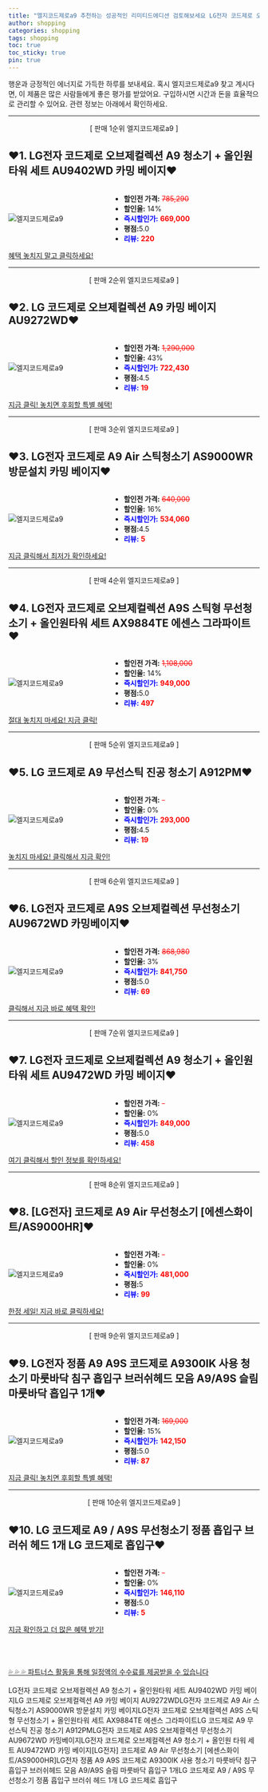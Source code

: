 ```yaml
---
title: "엘지코드제로a9 추천하는 성공적인 리미티드에디션 검토해보세요 LG전자 코드제로 오브제컬렉션 A9 청소기"
author: shopping
categories: shopping
tags: shopping
toc: true
toc_sticky: true
pin: true
---
```

행운과 긍정적인 에너지로 가득한 하루를 보내세요. 혹시 엘지코드제로a9 찾고 계시다면, 이 제품은 많은 사람들에게 좋은 평가를 받았어요. 구입하시면 시간과 돈을 효율적으로 관리할 수 있어요. 관련 정보는 아래에서 확인하세요.

---
<p class="toplist" style="margin: 0 auto; display: block; width: fit-content;">[ 판매 1순위 엘지코드제로a9 ]</p>

<h2><strong>❤️1. LG전자 코드제로 오브제컬렉션 A9 청소기 + 올인원타워 세트 AU9402WD 카밍 베이지❤️</strong></h2>

<div style="display: flex; align-items: center;">
    <div style="flex: 0.4;">
        <img src="https://thumbnail6.coupangcdn.com/thumbnails/remote/230x230ex/image/retail/images/409114421032000-b488536b-c615-42c6-94ec-1a3385b5d62d.jpg" alt="엘지코드제로a9" style="max-width: 100%;">
    </div>
    <div style="flex: 0.6; margin-left: 10px;">
        <ul>
            <li><strong>할인전 가격:</strong> <del style="color: red;">785,290</del></li>
            <li><strong>할인율:</strong> 14%</li>
            <li><span style='color:blue'><strong>즉시할인가:</strong></span> <span style='color:red'><strong>669,000</strong></span></li>
            <li><strong>평점:</strong>5.0</li>
            <li><span style='color:blue'><strong>리뷰:</strong></span> <span style='color:red'><strong>220</strong></span></li>
        </ul>
    </div>
</div>
<div class="center">
    <a href="https://selin100587001.github.io?lptag=AF9450613&subid=githubio&pageKey=8087436018&traceid=V0-153&itemId=22829593563&vendorItemId=86341167430" class="myButton">
        혜택 놓치지 말고 클릭하세요!
    </a>
</div>


---
<p class="toplist" style="margin: 0 auto; display: block; width: fit-content;">[ 판매 2순위 엘지코드제로a9 ]</p>

<h2><strong>❤️2. LG 코드제로 오브제컬렉션 A9 카밍 베이지 AU9272WD❤️</strong></h2>

<div style="display: flex; align-items: center;">
    <div style="flex: 0.4;">
        <img src="https://thumbnail10.coupangcdn.com/thumbnails/remote/230x230ex/image/vendor_inventory/ab3a/d6ba6ec15c9ca265a8afb9060760ad140e11227ab8eb12728cbe9836d624.png" alt="엘지코드제로a9" style="max-width: 100%;">
    </div>
    <div style="flex: 0.6; margin-left: 10px;">
        <ul>
            <li><strong>할인전 가격:</strong> <del style="color: red;">1,290,000</del></li>
            <li><strong>할인율:</strong> 43%</li>
            <li><span style='color:blue'><strong>즉시할인가:</strong></span> <span style='color:red'><strong>722,430</strong></span></li>
            <li><strong>평점:</strong>4.5</li>
            <li><span style='color:blue'><strong>리뷰:</strong></span> <span style='color:red'><strong>19</strong></span></li>
        </ul>
    </div>
</div>
<div class="center">
    <a href="https://selin100587001.github.io?lptag=AF9450613&subid=githubio&pageKey=7225876005&traceid=V0-153&itemId=18322743227&vendorItemId=90020187312" class="myButton">
        지금 클릭! 놓치면 후회할 특별 혜택!
    </a>
</div>


---
<p class="toplist" style="margin: 0 auto; display: block; width: fit-content;">[ 판매 3순위 엘지코드제로a9 ]</p>

<h2><strong>❤️3. LG전자 코드제로 A9 Air 스틱청소기 AS9000WR 방문설치 카밍 베이지❤️</strong></h2>

<div style="display: flex; align-items: center;">
    <div style="flex: 0.4;">
        <img src="https://thumbnail6.coupangcdn.com/thumbnails/remote/230x230ex/image/retail/images/2024/04/05/10/9/c7d2c0aa-1f30-4394-a52c-4458d0aed525.jpg" alt="엘지코드제로a9" style="max-width: 100%;">
    </div>
    <div style="flex: 0.6; margin-left: 10px;">
        <ul>
            <li><strong>할인전 가격:</strong> <del style="color: red;">640,000</del></li>
            <li><strong>할인율:</strong> 16%</li>
            <li><span style='color:blue'><strong>즉시할인가:</strong></span> <span style='color:red'><strong>534,060</strong></span></li>
            <li><strong>평점:</strong>4.5</li>
            <li><span style='color:blue'><strong>리뷰:</strong></span> <span style='color:red'><strong>5</strong></span></li>
        </ul>
    </div>
</div>
<div class="center">
    <a href="https://selin100587001.github.io?lptag=AF9450613&subid=githubio&pageKey=8010741806&traceid=V0-153&itemId=22348653082&vendorItemId=89393789038" class="myButton">
        지금 클릭해서 최저가 확인하세요!
    </a>
</div>


---
<p class="toplist" style="margin: 0 auto; display: block; width: fit-content;">[ 판매 4순위 엘지코드제로a9 ]</p>

<h2><strong>❤️4. LG전자 코드제로 오브제컬렉션 A9S 스틱형 무선청소기 + 올인원타워 세트 AX9884TE 에센스 그라파이트❤️</strong></h2>

<div style="display: flex; align-items: center;">
    <div style="flex: 0.4;">
        <img src="https://thumbnail10.coupangcdn.com/thumbnails/remote/230x230ex/image/retail/images/409114681301774-40d6f49e-34c3-4d3c-8dd1-febb1066358d.jpg" alt="엘지코드제로a9" style="max-width: 100%;">
    </div>
    <div style="flex: 0.6; margin-left: 10px;">
        <ul>
            <li><strong>할인전 가격:</strong> <del style="color: red;">1,108,000</del></li>
            <li><strong>할인율:</strong> 14%</li>
            <li><span style='color:blue'><strong>즉시할인가:</strong></span> <span style='color:red'><strong>949,000</strong></span></li>
            <li><strong>평점:</strong>5.0</li>
            <li><span style='color:blue'><strong>리뷰:</strong></span> <span style='color:red'><strong>497</strong></span></li>
        </ul>
    </div>
</div>
<div class="center">
    <a href="https://selin100587001.github.io?lptag=AF9450613&subid=githubio&pageKey=7927963499&traceid=V0-153&itemId=21806502918&vendorItemId=86681826206" class="myButton">
        절대 놓치지 마세요! 지금 클릭!
    </a>
</div>


---
<p class="toplist" style="margin: 0 auto; display: block; width: fit-content;">[ 판매 5순위 엘지코드제로a9 ]</p>

<h2><strong>❤️5. LG 코드제로 A9 무선스틱 진공 청소기 A912PM❤️</strong></h2>

<div style="display: flex; align-items: center;">
    <div style="flex: 0.4;">
        <img src="https://thumbnail7.coupangcdn.com/thumbnails/remote/230x230ex/image/vendor_inventory/6f32/9eab19e80654d3db24dbf8f5fce0a9cbe845a6f7b9fc14c8d4cb13e05419.jpg" alt="엘지코드제로a9" style="max-width: 100%;">
    </div>
    <div style="flex: 0.6; margin-left: 10px;">
        <ul>
            <li><strong>할인전 가격:</strong> <del style="color: red;">-</del></li>
            <li><strong>할인율:</strong> 0%</li>
            <li><span style='color:blue'><strong>즉시할인가:</strong></span> <span style='color:red'><strong>293,000</strong></span></li>
            <li><strong>평점:</strong>4.5</li>
            <li><span style='color:blue'><strong>리뷰:</strong></span> <span style='color:red'><strong>19</strong></span></li>
        </ul>
    </div>
</div>
<div class="center">
    <a href="https://selin100587001.github.io?lptag=AF9450613&subid=githubio&pageKey=7805324408&traceid=V0-153&itemId=21150503447&vendorItemId=88212058510" class="myButton">
        놓치지 마세요! 클릭해서 지금 확인!
    </a>
</div>


---
<p class="toplist" style="margin: 0 auto; display: block; width: fit-content;">[ 판매 6순위 엘지코드제로a9 ]</p>

<h2><strong>❤️6. LG전자 코드제로 A9S 오브제컬렉션 무선청소기 AU9672WD 카밍베이지❤️</strong></h2>

<div style="display: flex; align-items: center;">
    <div style="flex: 0.4;">
        <img src="https://thumbnail8.coupangcdn.com/thumbnails/remote/230x230ex/image/retail/images/2024/01/22/18/4/1575c6f6-02c1-4b8a-8fe2-8517f4890a43.jpg" alt="엘지코드제로a9" style="max-width: 100%;">
    </div>
    <div style="flex: 0.6; margin-left: 10px;">
        <ul>
            <li><strong>할인전 가격:</strong> <del style="color: red;">868,980</del></li>
            <li><strong>할인율:</strong> 3%</li>
            <li><span style='color:blue'><strong>즉시할인가:</strong></span> <span style='color:red'><strong>841,750</strong></span></li>
            <li><strong>평점:</strong>5.0</li>
            <li><span style='color:blue'><strong>리뷰:</strong></span> <span style='color:red'><strong>69</strong></span></li>
        </ul>
    </div>
</div>
<div class="center">
    <a href="https://selin100587001.github.io?lptag=AF9450613&subid=githubio&pageKey=7853601634&traceid=V0-153&itemId=21413155638&vendorItemId=88449919552" class="myButton">
        클릭해서 지금 바로 혜택 확인!
    </a>
</div>


---
<p class="toplist" style="margin: 0 auto; display: block; width: fit-content;">[ 판매 7순위 엘지코드제로a9 ]</p>

<h2><strong>❤️7. LG전자 코드제로 오브제컬렉션 A9 청소기 + 올인원 타워 세트 AU9472WD 카밍 베이지❤️</strong></h2>

<div style="display: flex; align-items: center;">
    <div style="flex: 0.4;">
        <img src="https://thumbnail8.coupangcdn.com/thumbnails/remote/230x230ex/image/vendor_inventory/06ad/2e8c06a94ae9dad20ef335ab739940e87fbaf732439dcd2011e4758a3193.jpg" alt="엘지코드제로a9" style="max-width: 100%;">
    </div>
    <div style="flex: 0.6; margin-left: 10px;">
        <ul>
            <li><strong>할인전 가격:</strong> <del style="color: red;">-</del></li>
            <li><strong>할인율:</strong> 0%</li>
            <li><span style='color:blue'><strong>즉시할인가:</strong></span> <span style='color:red'><strong>849,000</strong></span></li>
            <li><strong>평점:</strong>5.0</li>
            <li><span style='color:blue'><strong>리뷰:</strong></span> <span style='color:red'><strong>458</strong></span></li>
        </ul>
    </div>
</div>
<div class="center">
    <a href="https://selin100587001.github.io?lptag=AF9450613&subid=githubio&pageKey=8082809774&traceid=V0-153&itemId=19224685971&vendorItemId=89306735494" class="myButton">
        여기 클릭해서 할인 정보를 확인하세요!
    </a>
</div>


---
<p class="toplist" style="margin: 0 auto; display: block; width: fit-content;">[ 판매 8순위 엘지코드제로a9 ]</p>

<h2><strong>❤️8. [LG전자] 코드제로 A9 Air 무선청소기 [에센스화이트/AS9000HR]❤️</strong></h2>

<div style="display: flex; align-items: center;">
    <div style="flex: 0.4;">
        <img src="https://thumbnail7.coupangcdn.com/thumbnails/remote/230x230ex/image/vendor_inventory/3330/fd597040ead067280516cb12a4b685757614f15a46136e1a64d3a72b2b8b.jpg" alt="엘지코드제로a9" style="max-width: 100%;">
    </div>
    <div style="flex: 0.6; margin-left: 10px;">
        <ul>
            <li><strong>할인전 가격:</strong> <del style="color: red;">-</del></li>
            <li><strong>할인율:</strong> 0%</li>
            <li><span style='color:blue'><strong>즉시할인가:</strong></span> <span style='color:red'><strong>481,000</strong></span></li>
            <li><strong>평점:</strong>5</li>
            <li><span style='color:blue'><strong>리뷰:</strong></span> <span style='color:red'><strong>99</strong></span></li>
        </ul>
    </div>
</div>
<div class="center">
    <a href="https://selin100587001.github.io?lptag=AF9450613&subid=githubio&pageKey=8206775640&traceid=V0-153&itemId=23543405354&vendorItemId=90569618038" class="myButton">
        한정 세일! 지금 바로 클릭하세요!
    </a>
</div>


---
<p class="toplist" style="margin: 0 auto; display: block; width: fit-content;">[ 판매 9순위 엘지코드제로a9 ]</p>

<h2><strong>❤️9. LG전자 정품 A9 A9S 코드제로 A9300IK 사용 청소기 마룻바닥 침구 흡입구 브러쉬헤드 모음 A9/A9S 슬림 마룻바닥 흡입구 1개❤️</strong></h2>

<div style="display: flex; align-items: center;">
    <div style="flex: 0.4;">
        <img src="https://thumbnail7.coupangcdn.com/thumbnails/remote/230x230ex/image/vendor_inventory/7632/6a6caac25b59b67fa186062cc8a335b3655335289e0520a69a61c4a1e7a3.jpg" alt="엘지코드제로a9" style="max-width: 100%;">
    </div>
    <div style="flex: 0.6; margin-left: 10px;">
        <ul>
            <li><strong>할인전 가격:</strong> <del style="color: red;">169,000</del></li>
            <li><strong>할인율:</strong> 15%</li>
            <li><span style='color:blue'><strong>즉시할인가:</strong></span> <span style='color:red'><strong>142,150</strong></span></li>
            <li><strong>평점:</strong>5.0</li>
            <li><span style='color:blue'><strong>리뷰:</strong></span> <span style='color:red'><strong>87</strong></span></li>
        </ul>
    </div>
</div>
<div class="center">
    <a href="https://selin100587001.github.io?lptag=AF9450613&subid=githubio&pageKey=6344291407&traceid=V0-153&itemId=13323228848&vendorItemId=85413140205" class="myButton">
        지금 클릭! 놓치면 후회할 특별 혜택!
    </a>
</div>


---
<p class="toplist" style="margin: 0 auto; display: block; width: fit-content;">[ 판매 10순위 엘지코드제로a9 ]</p>

<h2><strong>❤️10. LG 코드제로 A9 / A9S 무선청소기 정품 흡입구 브러쉬 헤드 1개 LG 코드제로 흡입구❤️</strong></h2>

<div style="display: flex; align-items: center;">
    <div style="flex: 0.4;">
        <img src="https://thumbnail6.coupangcdn.com/thumbnails/remote/230x230ex/image/vendor_inventory/c733/e21c3f013c2b952505928390e9dd8c688b5e11892fc5f7ff3d275995071d.jpg" alt="엘지코드제로a9" style="max-width: 100%;">
    </div>
    <div style="flex: 0.6; margin-left: 10px;">
        <ul>
            <li><strong>할인전 가격:</strong> <del style="color: red;">-</del></li>
            <li><strong>할인율:</strong> 0%</li>
            <li><span style='color:blue'><strong>즉시할인가:</strong></span> <span style='color:red'><strong>146,110</strong></span></li>
            <li><strong>평점:</strong>5.0</li>
            <li><span style='color:blue'><strong>리뷰:</strong></span> <span style='color:red'><strong>5</strong></span></li>
        </ul>
    </div>
</div>
<div class="center">
    <a href="https://selin100587001.github.io?lptag=AF9450613&subid=githubio&pageKey=7981677462&traceid=V0-153&itemId=22150646506&vendorItemId=90546083016" class="myButton">
        지금 확인하고 더 많은 혜택 받기!
    </a>
</div>

<br><br><br>[💦 💦 💦 파트너스 활동을 통해 일정액의 수수료를 제공받을 수 있습니다](https://link.coupang.com/a/bcpT2c)<br><br>LG전자 코드제로 오브제컬렉션 A9 청소기 + 올인원타워 세트 AU9402WD 카밍 베이지LG 코드제로 오브제컬렉션 A9 카밍 베이지 AU9272WDLG전자 코드제로 A9 Air 스틱청소기 AS9000WR 방문설치 카밍 베이지LG전자 코드제로 오브제컬렉션 A9S 스틱형 무선청소기 + 올인원타워 세트 AX9884TE 에센스 그라파이트LG 코드제로 A9 무선스틱 진공 청소기 A912PMLG전자 코드제로 A9S 오브제컬렉션 무선청소기 AU9672WD 카밍베이지LG전자 코드제로 오브제컬렉션 A9 청소기 + 올인원 타워 세트 AU9472WD 카밍 베이지[LG전자] 코드제로 A9 Air 무선청소기 [에센스화이트/AS9000HR]LG전자 정품 A9 A9S 코드제로 A9300IK 사용 청소기 마룻바닥 침구 흡입구 브러쉬헤드 모음 A9/A9S 슬림 마룻바닥 흡입구 1개LG 코드제로 A9 / A9S 무선청소기 정품 흡입구 브러쉬 헤드 1개 LG 코드제로 흡입구